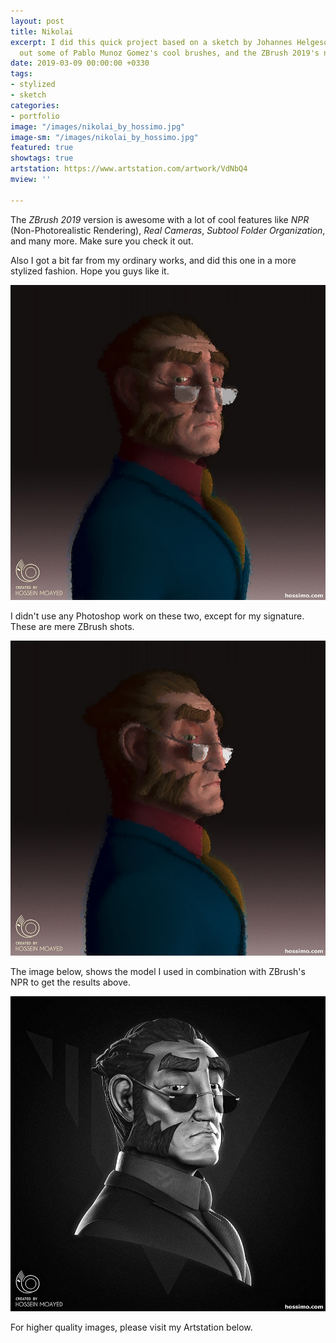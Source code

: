 ```yaml
---
layout: post
title: Nikolai
excerpt: I did this quick project based on a sketch by Johannes Helgeson, to test
  out some of Pablo Munoz Gomez's cool brushes, and the ZBrush 2019's new NPR feature.
date: 2019-03-09 00:00:00 +0330
tags:
- stylized
- sketch
categories:
- portfolio
image: "/images/nikolai_by_hossimo.jpg"
image-sm: "/images/nikolai_by_hossimo.jpg"
featured: true
showtags: true
artstation: https://www.artstation.com/artwork/VdNbQ4
mview: ''

---
```

The _ZBrush 2019_ version is awesome with a lot of cool features like _NPR_ (Non-Photorealistic Rendering), _Real Cameras_, _Subtool Folder Organization_, and many more. Make sure you check it out.

Also I got a bit far from my ordinary works, and did this one in a more stylized fashion. Hope you guys like it.

![](/images/nikolai_by_hossimo.jpg)

I didn't use any Photoshop work on these two, except for my signature. These are mere ZBrush shots.

![](/images/nikolai_by_hossimo_side.jpg)

The image below, shows the model I used in combination with ZBrush's NPR to get the results above.

![](/images/nikolai_by_hossimo_model.jpg)

For higher quality images, please visit my Artstation below.